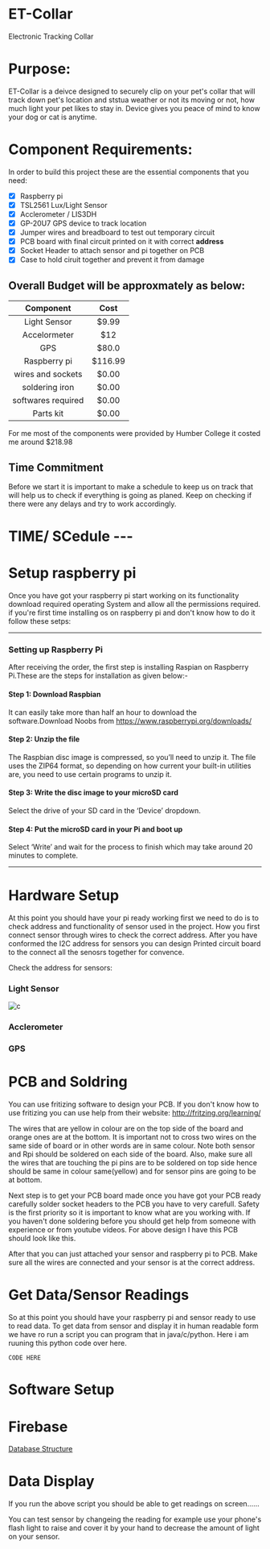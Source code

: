 # ET-Collar
Electronic Tracking Collar


# Purpose:

ET-Collar is a deivce designed to securely clip on your pet's collar that will track down pet's location and ststua weather or not its moving or not, how much light your pet likes to stay in. Device gives you peace of mind to know your dog or cat is anytime.

# Component Requirements:

In order to build this project these are the essential components that you need:

- [x] Raspberry pi
- [x] TSL2561 Lux/Light Sensor
- [x] Acclerometer / LIS3DH
- [x] GP-20U7 GPS device to track location 
- [x] Jumper wires and breadboard to test out temporary circuit 
- [x] PCB board with final circuit printed on it with correct <b>address</b>
- [x] Socket Header to attach sensor and pi together on PCB
- [x] Case to hold ciruit together and prevent it from damage 

## Overall Budget will be approxmately as below:

| Component          | Cost   |
| :------------:     | :-----:| 
| Light Sensor       | $9.99  |
| Accelormeter       | $12    |
| GPS                | $80.0  |
| Raspberry pi       | $116.99|
| wires and sockets  | $0.00  |
| soldering iron     | $0.00  |
| softwares required | $0.00  |
| Parts kit          | $0.00  |

For me most of the components were provided by Humber College it costed me around $218.98

## Time Commitment 

Before we start it is important to make a schedule to keep us on track that will help us to check if everything is going as planed. 
Keep on checking if there were any delays and try to work accordingly.

# TIME/ SCedule ---


# Setup raspberry pi

Once you have got your raspberry pi start working on its functionality download required operating System and allow all the permissions required. if you're first time installing os on raspberry pi and don't know how to do it follow these setps:

---
### Setting up Raspberry Pi
After receiving the order, the first step is installing Raspian on Raspberry Pi.These are the steps for installation as given below:-

#### Step 1: Download Raspbian
It can easily take more than half an hour to download the software.Download Noobs from https://www.raspberrypi.org/downloads/ 

#### Step 2: Unzip the file
The Raspbian disc image is compressed, so you’ll need to unzip it. The file uses the ZIP64 format, so depending on how current your built-in utilities are, you need to use certain programs to unzip it.

#### Step 3: Write the disc image to your microSD card
Select the drive of your SD card in the ‘Device’ dropdown.

#### Step 4: Put the microSD card in your Pi and boot up
Select ‘Write’ and wait for the process to finish which may take around 20 minutes to complete.

---

# Hardware Setup

At this point you should have your pi ready working first we need to do is to check address and functionality of sensor used in the project. How you first connect sensor through wires to check the correct address. After you have conformed the I2C address for sensors  you can design Printed circuit board to the connect all the senosrs together for convence.

Check the address for sensors:

### Light Sensor
![c](https://user-images.githubusercontent.com/43556409/49120745-e9ab0a80-f27b-11e8-8392-84376b9dc8cc.jpeg)

### Acclerometer


### GPS


# PCB and Soldring

You can use fritizing software to design your PCB. If you don't know how to use fritizing you can use help from their website:
http://fritzing.org/learning/

The wires that are yellow in colour are on the top side of the board and orange ones are at the bottom. It is important not to cross two wires on the same side of board or in other words are in same colour. Note both sensor and Rpi should be soldered on each side of the board. Also, make sure all the wires that are touching the pi pins are to be soldered on top side hence should be same in colour same(yellow) and for sensor pins are going to be at bottom.


Next step is to get your PCB board made once you have got your PCB ready carefully solder socket headers to the PCB you have to very carefull.
Safety is the first priority so it is important to know what are you working with. If you haven't done soldering before you should get  help from someone with experience or from youtube videos.
For above design I have this PCB should look like this.


After that you can just attached your sensor and raspberry pi to PCB. Make sure all the wires are connected and your sensor is at the correct address.

# Get Data/Sensor Readings

So at this point you should have your raspberry pi and sensor ready to use to read data. To get data from sensor and display it in human readable form we have ro run a script you can program that in java/c/python. Here i am ruuning this python code over here.

```
CODE HERE

```

# Software Setup

# Firebase

[Database Structure](https://github.com/ETCollar/ET-Collar/blob/master/Database%20structure/ecofinder-29360-export.json)

# Data Display

If you run the above script you should be able to get readings on screen......



You can test sensor by changeing the reading for example use your phone's flash light to raise and cover it by your hand to decrease the amount of light on your sensor.



